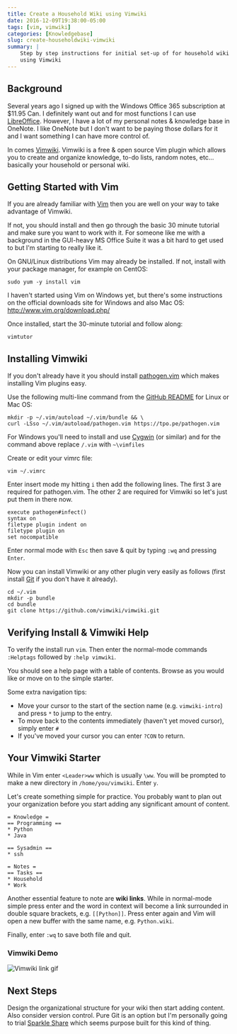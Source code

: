 ```yaml
---
title: Create a Household Wiki using Vimwiki
date: 2016-12-09T19:38:00-05:00
tags: [vim, vimwiki]
categories: [Knowledgebase]
slug: create-householdwiki-vimwiki
summary: |
    Step by step instructions for initial set-up of for household wiki
    using Vimwiki
---
```


## Background

Several years ago I signed up with the Windows Office 365 subscription
at $11.95 Can. I definitely want out and for most functions I can use
[LibreOffice](http://www.libreoffice.org/). However, I have a lot of my
personal notes & knowledge base in OneNote. I like OneNote but I don't
want to be paying those dollars for it and I want something I can have
more control of.

In comes [Vimwiki](https://github.com/vimwiki/vimwiki). Vimwiki is a
free & open source Vim plugin which allows you to create and organize
knowledge, to-do lists, random notes, etc... basically your household or
personal wiki.

## Getting Started with Vim

If you are already familiar with [Vim](http://www.vim.org/) then you are
well on your way to take advantage of Vimwiki.

If not, you should install and then go through the basic 30 minute
tutorial and make sure you want to work with it. For someone like me
with a background in the GUI-heavy MS Office Suite it was a bit hard to
get used to but I'm starting to really like it.

On GNU/Linux distributions Vim may already be installed. If not, install
with your package manager, for example on CentOS:

```shell
sudo yum -y install vim
```

I haven't started using Vim on Windows yet, but there's some
instructions on the official downloads site for Windows and also Mac OS: http://www.vim.org/download.php/

Once installed, start the 30-minute tutorial and follow along:

```shell
vimtutor
```

## Installing Vimwiki

If you don't already have it you should install
[pathogen.vim](https://github.com/tpope/vim-pathogen) which makes
installing Vim plugins easy.

Use the following multi-line command from the [GitHub
README](https://github.com/tpope/vim-pathogen) for Linux or Mac OS:

```shell
mkdir -p ~/.vim/autoload ~/.vim/bundle && \
curl -LSso ~/.vim/autoload/pathogen.vim https://tpo.pe/pathogen.vim
```

For Windows you'll need to install and use
[Cygwin](https://www.cygwin.com/) (or similar) and for the command above
replace `/.vim` with `~\vimfiles`

Create or edit your vimrc file:

```shell
vim ~/.vimrc
```

Enter insert mode my hitting `i` then add the following lines. The first
3 are required for pathogen.vim. The other 2 are required for Vimwiki so
let's just put them in there now.

```vim
execute pathogen#infect()
syntax on
filetype plugin indent on
filetype plugin on
set nocompatible
```

Enter normal mode with `Esc` then save & quit by typing `:wq` and
pressing `Enter`.

Now you can install Vimwiki or any other plugin very easily as follows
(first install
[Git](https://git-scm.com/book/en/v2/Getting-Started-Installing-Git) if
you don't have it already).

```shell
cd ~/.vim
mkdir -p bundle
cd bundle
git clone https://github.com/vimwiki/vimwiki.git
```

## Verifying Install & Vimwiki Help

To verify the install run `vim`. Then enter the normal-mode commands
`:Helptags` followed by `:help vimwiki`.

You should see a help page with a table of contents. Browse as you would
like or move on to the simple starter.

Some extra navigation tips:

* Move your cursor to the start of the section name (e.g.
  `vimwiki-intro`) and press `*` to jump to the entry.
* To move back to the contents immediately (haven't yet moved cursor),
  simply enter `#`
* If you've moved your cursor you can enter `?CON` to return.

## Your Vimwiki Starter

While in Vim enter `<Leader>ww` which is usually `\ww`. You will be
prompted to make a new directory in `/home/you/vimwiki`. Enter `y`.

Let's create something simple for practice. You probably want to plan
out your organization before you start adding any significant amount of
content.

```vim
= Knowledge =
== Programming ==
* Python
* Java

== Sysadmin ==
* ssh

= Notes =
== Tasks ==
* Household
* Work
```

Another essential feature to note are **wiki links**. While in
normal-mode simple press enter and the word in context will become a
link surrounded in double square brackets, e.g. `[[Python]]`. Press
enter again and Vim will open a new buffer with the same name, e.g.
`Python.wiki`.

Finally, enter `:wq` to save both file and quit.

### Vimwiki Demo

![Vimwiki link gif](/img/vimwiki_link.gif)

## Next Steps

Design the organizational structure for your wiki then start adding
content. Also consider version control. Pure Git is an option but I'm
personally going to trial [Sparkle Share](https://www.sparkleshare.org/)
which seems purpose built for this kind of thing.
